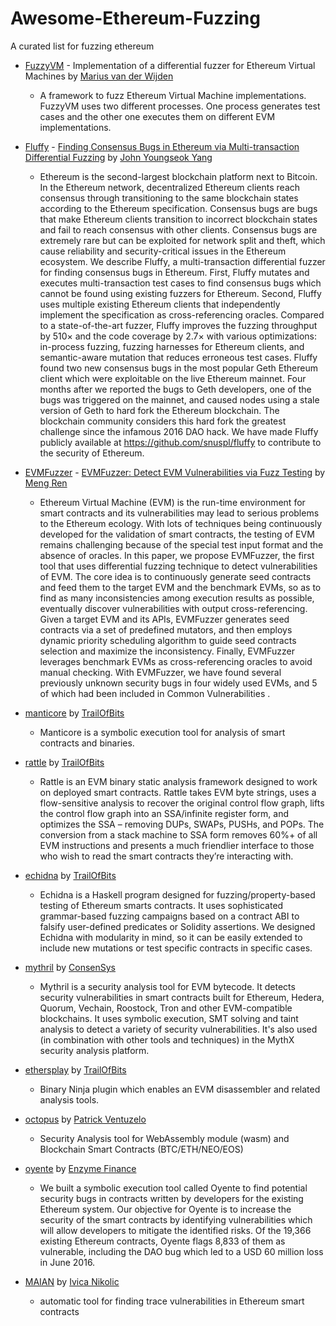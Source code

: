 # Awesome-Ethereum-Fuzzing
A curated list for fuzzing ethereum

- [FuzzyVM](https://github.com/MariusVanDerWijden/FuzzyVM) - Implementation of a differential fuzzer for Ethereum Virtual Machines by [Marius van der Wijden](https://github.com/MariusVanDerWijden)
  - A framework to fuzz Ethereum Virtual Machine implementations. FuzzyVM uses two different processes. One process generates test cases and the other one executes them on different EVM implementations. 

- [Fluffy](https://github.com/snuspl/fluffy) - [Finding Consensus Bugs in Ethereum via Multi-transaction Differential Fuzzing](https://www.usenix.org/system/files/osdi21-yang.pdf) by [John Youngseok Yang](https://github.com/johnyangk)
  - Ethereum is the second-largest blockchain platform next to Bitcoin. In the Ethereum network, decentralized Ethereum clients reach consensus through transitioning to the same blockchain states according to the Ethereum specification. Consensus bugs are bugs that make Ethereum clients transition to incorrect blockchain states and fail to reach consensus with other clients. Consensus bugs are extremely rare but can be exploited for network split and theft, which cause reliability and security-critical issues in the Ethereum ecosystem. We describe Fluffy, a multi-transaction differential fuzzer for finding consensus bugs in Ethereum. First, Fluffy mutates and executes multi-transaction test cases to find consensus bugs which cannot be found using existing fuzzers for Ethereum. Second, Fluffy uses multiple existing Ethereum clients that independently implement the specification as cross-referencing oracles. Compared to a state-of-the-art fuzzer, Fluffy improves the fuzzing throughput by 510× and the code coverage by 2.7× with various optimizations: in-process fuzzing, fuzzing harnesses for Ethereum clients, and semantic-aware mutation that reduces erroneous test cases. Fluffy found two new consensus bugs in the most popular Geth Ethereum client which were exploitable on the live Ethereum mainnet. Four months after we reported the bugs to Geth developers, one of the bugs was triggered on the mainnet, and caused nodes using a stale version of Geth to hard fork the Ethereum blockchain. The blockchain community considers this hard fork the greatest challenge since the infamous 2016 DAO hack. We have made Fluffy publicly available at https://github.com/snuspl/fluffy to contribute to the security of Ethereum.

- [EVMFuzzer](https://github.com/renardbebe/EVMFuzzer) - [EVMFuzzer: Detect EVM Vulnerabilities via Fuzz Testing](http://wingtecher.com/themes/WingTecherResearch/assets/papers/fse19demo.pdf) by [Meng Ren](https://github.com/renardbebe)
  - Ethereum Virtual Machine (EVM) is the run-time environment for smart contracts and its vulnerabilities may lead to serious problems to the Ethereum ecology. With lots of techniques being continuously developed for the validation of smart contracts, the testing of EVM remains challenging because of the special test input format and the absence of oracles. In this paper, we propose EVMFuzzer, the first tool that uses differential fuzzing technique to detect vulnerabilities of EVM. The core idea is to continuously generate seed contracts and feed them to the target EVM and the benchmark EVMs, so as to find as many inconsistencies among execution results as possible, eventually discover vulnerabilities with output cross-referencing. Given a target EVM and its APIs, EVMFuzzer generates seed contracts via a set of predefined mutators, and then employs dynamic priority scheduling algorithm to guide seed contracts selection and maximize the inconsistency. Finally, EVMFuzzer leverages benchmark EVMs as cross-referencing oracles to avoid manual checking. With EVMFuzzer, we have found several previously unknown security bugs in four widely used EVMs, and 5 of which had been included in Common Vulnerabilities .

- [manticore](https://github.com/trailofbits/manticore) by [TrailOfBits](https://github.com/trailofbits)
  - Manticore is a symbolic execution tool for analysis of smart contracts and binaries.   

- [rattle](https://github.com/crytic/rattle) by [TrailOfBits](https://github.com/trailofbits)
  - Rattle is an EVM binary static analysis framework designed to work on deployed smart contracts. Rattle takes EVM byte strings, uses a flow-sensitive analysis to recover the original control flow graph, lifts the control flow graph into an SSA/infinite register form, and optimizes the SSA – removing DUPs, SWAPs, PUSHs, and POPs. The conversion from a stack machine to SSA form removes 60%+ of all EVM instructions and presents a much friendlier interface to those who wish to read the smart contracts they’re interacting with.

- [echidna](https://github.com/crytic/echidna) by [TrailOfBits](https://github.com/trailofbits)
  -  Echidna is a Haskell program designed for fuzzing/property-based testing of Ethereum smarts contracts. It uses sophisticated grammar-based fuzzing campaigns based on a contract ABI to falsify user-defined predicates or Solidity assertions. We designed Echidna with modularity in mind, so it can be easily extended to include new mutations or test specific contracts in specific cases.
  
-  [mythril](https://github.com/ConsenSys/mythril) by [ConsenSys](https://github.com/ConsenSys)
    - Mythril is a security analysis tool for EVM bytecode. It detects security vulnerabilities in smart contracts built for Ethereum, Hedera, Quorum, Vechain, Roostock, Tron and other EVM-compatible blockchains. It uses symbolic execution, SMT solving and taint analysis to detect a variety of security vulnerabilities. It's also used (in combination with other tools and techniques) in the MythX security analysis platform.   

- [ethersplay](https://github.com/crytic/ethersplay) by [TrailOfBits](https://github.com/trailofbits)
  - Binary Ninja plugin which enables an EVM disassembler and related analysis tools.

- [octopus](https://github.com/pventuzelo/octopus) by [Patrick Ventuzelo](https://github.com/pventuzelo)
  - Security Analysis tool for WebAssembly module (wasm) and Blockchain Smart Contracts (BTC/ETH/NEO/EOS)  

- [oyente](https://github.com/enzymefinance/oyente) by [Enzyme Finance](https://github.com/enzymefinance)
  - We built a symbolic execution tool called Oyente to find potential security bugs in contracts written by developers for the existing Ethereum system. Our objective for Oyente is to increase the security of the smart contracts by identifying vulnerabilities which will allow developers to mitigate the identified risks. Of the 19,366 existing Ethereum contracts, Oyente flags 8,833 of them as vulnerable, including the DAO bug which led to a USD 60 million loss in June 2016.

- [MAIAN](https://github.com/ivicanikolicsg/MAIAN) by [Ivica Nikolic](https://github.com/ivicanikolicsg)  
  - automatic tool for finding trace vulnerabilities in Ethereum smart contracts 

  
